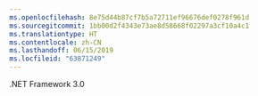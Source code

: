```yaml
---
ms.openlocfilehash: 8e75d44b87cf7b5a72711ef96676def0278f961d
ms.sourcegitcommit: 1bb00d2f4343e73ae8d58668f02297a3cf10a4c1
ms.translationtype: HT
ms.contentlocale: zh-CN
ms.lasthandoff: 06/15/2019
ms.locfileid: "63871249"
---
```

.NET Framework 3.0